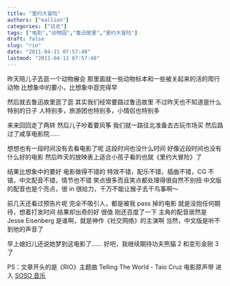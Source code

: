 ```yaml
---
title: "里约大冒险"
authors: ["eallion"]
categories: ["日志"]
tags: ["电影","动物园","鲁迅故里","里约大冒险"]
draft: false
slug: "rio"
date: "2011-04-11 07:57:48"
lastmod: "2011-04-11 07:57:48"
---
```


昨天陪儿子去逛一个动物展会
那里面就一些动物标本和一些被关起来的活的爬行动物
比想象中的要小，比想象中逛完得早

然后就去鲁迅故里逛了逛
其实我们经常要路过鲁迅故里
不过昨天也不知道是什么特别的日子
人特别多，旅游团也特别多，小情侣也特别多

来来回回走了两转
然后儿子吵着要风筝
我们就一路往北准备去古玩市场买
然后路过了咸享电影院……

想想也有一段时间没有去看电影了呢
这段时间也没什么时间
好像近段时间也没有什么好的电影
然后昨天的放映表上适合小孩子看的也就《里约大冒险》了

结果比想象中的要好
电影做得不错的
特效不错，配乐不错，插曲不错，CG 不错，中文配音不错，情节也不错
笑点很多而且笑点都处理得很自然不别扭
中文版的配音也是个亮点，很 in 很给力，千万不能让猴子去干鸟事啊～

前几天还看过预告片呢
完全不吸引人，都是被我 pass 掉的电影
就是没抱任何期待，想着打发时间
结果却出奇的好
很值
刚还百度了一下
主角的配音居然是 Jesse Eisenberg
是谁啊，就是神作《社交网络》的主演啊
当然，中文版是听不到他的声音了

早上媳妇儿还说她梦到这电影了……
好吧，我继续期待功夫熊猫 2 和变形金刚 3 了

PS：文章开头的是《RIO》主题曲  Telling The World - Taio Cruz
电影原声带 进入 [SOSO 音乐 ](http://music.soso.com/portal/albumn/93/albumn_3275900693.html)
